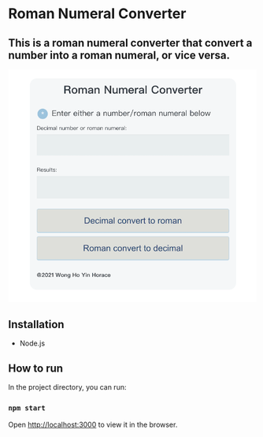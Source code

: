 # Roman Numeral Converter

## This is a roman numeral converter that convert a number into a roman numeral, or vice versa.
![](https://github.com/horaceyin/Roman-Numeral-Converter/blob/main/image/Converter.png)

## Installation
* Node.js

## How to run

In the project directory, you can run:

### `npm start`

Open [http://localhost:3000](http://localhost:3000) to view it in the browser.
